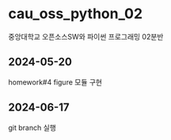 # cau_oss_python_02
중앙대학교 오픈소스SW와 파이썬 프로그래밍 02분반

## 2024-05-20
homework#4 figure 모듈 구현

## 2024-06-17
git branch 실행
